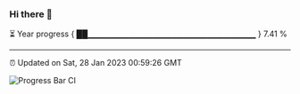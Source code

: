 ### Hi there 👋

⏳ Year progress { ██▁▁▁▁▁▁▁▁▁▁▁▁▁▁▁▁▁▁▁▁▁▁▁▁▁▁▁▁ } 7.41 %

---

⏰ Updated on Sat, 28 Jan 2023 00:59:26 GMT

![Progress Bar CI](https://github.com/liununu/liununu/workflows/Progress%20Bar%20CI/badge.svg)
